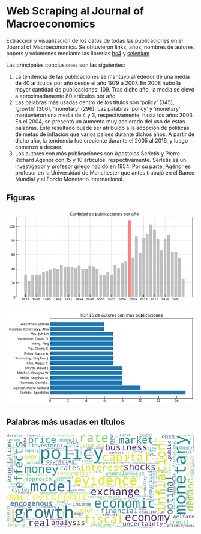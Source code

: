 # Web Scraping al Journal of Macroeconomics
Extracción y visualización de los datos de todas las publicaciones en el Journal of Macroeconomics. Se obtuvieron links, años, nombres de autores, papers y volumenes mediante las librerías [bs4](https://pypi.org/project/bs4/) y [selenium](https://www.selenium.dev/).

Las principales conclusiones son las siguientes:
1. La tendencia de las publicaciones se mantuvo alrededor de una media de 40 artículos por año desde el año 1979 a 2007. En 2008 hubo la mayor cantidad de publicaciones: 109. Tras dicho año, la media se elevó a aproximadamente 80 artículos por año.
2. Las palabras más usadas dentro de los títulos son ‘policy’ (345), ‘growth’ (306), ‘monetary’ (296). Las palabras ‘policy’ y ‘monetary’ mantuvieron una media de 4 y 3, respectivamente, hasta los años 2003. En el 2004, se presentó un aumento muy acelerado del uso de estas palabras. Este resultado puede ser atribuido a la adopción de políticas de metas de inflación que varios países durante dichos años. A partir de dicho año, la tendencia fue creciente durante el 2005 al 2016, y luego comenzó a decaer.
3. Los autores con más publicaciones son Apostolos Serletis y Pierre-Richard Agénor con 15 y 10 artículos, respectivamente. Serletis es un investigador y profesor griego nacido en 1954. Por su parte, Agénor es profesor en la Universidad de Manchester que antes trabajó en el Banco Mundial y el Fondo Monetario Internacional.

## Figuras
<p align="center">
  <img src="figures/bar-publicaciones-year.png" width="700">
</p>

<p align="center">
  <img src="figures/barh-authors.png" width="700">
</p>

## Palabras más usadas en títulos
<p align="center">
  <img src="figures/wordcloud-keywords.png" width="700">
</p>
